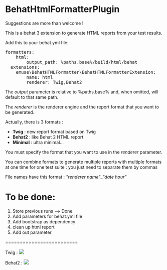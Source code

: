 BehatHtmlFormatterPlugin
========================

Suggestions are more than welcome !

This is a behat 3 extension to generate HTML reports from your test results.

Add this to your behat.yml file:

<pre>
formatters:
    html:
        output_path: %paths.base%/build/html/behat
  extensions:
    emuse\BehatHTMLFormatter\BehatHTMLFormatterExtension:
        name: html
        renderer: Twig,Behat2
</pre>

The *output* parameter is relative to %paths.base% and, when omitted, will default to that same path.

The *renderer* is the renderer engine and the report format that you want to be generated.

Actually, there is 3 formats :

- **Twig** : new report format based on Twig
- **Behat2** : like Behat 2 HTML report
- **Minimal** : ultra minimal...

You must specify the format that you want to use in the *renderer* parameter.

You can combine formats to generate multiple reports with multiple formats at one time for one test suite : you just need to separate them by commas

File names have this format : *"renderer name"*_*"date hour"*

To be done:
========================

1. Store previous runs --> Done
2. Add parameters for behat.yml file
3. Add bootstrap as dependency
4. clean up html report
5. Add out parameter

=========================

Twig :
<img src="http://i.imgur.com/o0zCqiB.png"></img>

Behat2 :
<img src="http://i57.tinypic.com/287g942.jpg"></img>


